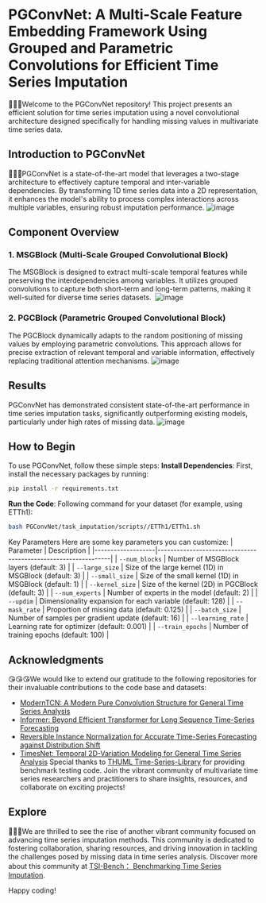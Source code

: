 # PGConvNet: A Multi-Scale Feature Embedding Framework Using Grouped and Parametric Convolutions for Efficient Time Series Imputation

🤗🤗🤗Welcome to the PGConvNet repository! This project presents an efficient solution for time series imputation using a novel convolutional architecture designed specifically for handling missing values in multivariate time series data.

## Introduction to PGConvNet

🔎🔎🔎PGConvNet is a state-of-the-art model that leverages a two-stage architecture to effectively capture temporal and inter-variable dependencies. By transforming 1D time series data into a 2D representation, it enhances the model's ability to process complex interactions across multiple variables, ensuring robust imputation performance.
![image](https://github.com/user-attachments/assets/4d7b458e-3581-4d5c-8975-00e172f18cb6)


## Component Overview

### 1. MSGBlock (Multi-Scale Grouped Convolutional Block)
The MSGBlock is designed to extract multi-scale temporal features while preserving the interdependencies among variables. It utilizes grouped convolutions to capture both short-term and long-term patterns, making it well-suited for diverse time series datasets.  
![image](https://github.com/user-attachments/assets/e12a3bdf-189d-45fb-83d4-1d1f2c9943bc)


### 2. PGCBlock (Parametric Grouped Convolutional Block)
The PGCBlock dynamically adapts to the random positioning of missing values by employing parametric convolutions. This approach allows for precise extraction of relevant temporal and variable information, effectively replacing traditional attention mechanisms.
![image](https://github.com/user-attachments/assets/df671f60-33ef-473e-b1a6-ccce312878bc)


## Results
PGConvNet has demonstrated consistent state-of-the-art performance in time series imputation tasks, significantly outperforming existing models, particularly under high rates of missing data.
![image](https://github.com/user-attachments/assets/8d81e0a3-1a3a-4893-8e1b-6219c793295f)


## How to Begin
To use PGConvNet, follow these simple steps:
   **Install Dependencies**: First, install the necessary packages by running:
   ```bash
   pip install -r requirements.txt
   ```
   **Run the Code**: Following command for your dataset (for example, using ETTh1):
   ```bash
   bash PGConvNet/task_imputation/scripts//ETTh1/ETTh1.sh  
   ```
Key Parameters
Here are some key parameters you can customize:
| Parameter         | Description                                                   |
|-------------------|---------------------------------------------------------------|
| `--num_blocks`    | Number of MSGBlock layers (default: 3)                       |
| `--large_size`    | Size of the large kernel (1D) in MSGBlock (default: 3)      |
| `--small_size`    | Size of the small kernel (1D) in MSGBlock (default: 1)      |
| `--kernel_size`   | Size of the kernel (2D) in PGCBlock (default: 3)            |
| `--num_experts`   | Number of experts in the model (default: 2)                  |
| `--updim`         | Dimensionality expansion for each variable (default: 128)    |
| `--mask_rate`     | Proportion of missing data (default: 0.125)                  |
| `--batch_size`    | Number of samples per gradient update (default: 16)          |
| `--learning_rate` | Learning rate for optimizer (default: 0.001)                  |
| `--train_epochs`  | Number of training epochs (default: 100)                      |


## Acknowledgments
😘😘😘We would like to extend our gratitude to the following repositories for their invaluable contributions to the code base and datasets:
- [ModernTCN: A Modern Pure Convolution Structure for General Time Series Analysis](https://github.com/luodhhh/ModernTCN)
- [Informer: Beyond Efficient Transformer for Long Sequence Time-Series Forecasting](https://github.com/haoyu0221/Informer)
- [Reversible Instance Normalization for Accurate Time-Series Forecasting against Distribution Shift](https://github.com/ts-kim/RevIN)
- [TimesNet: Temporal 2D-Variation Modeling for General Time Series Analysis](https://github.com/thuml/Time-Series-Library/)
Special thanks to [THUML Time-Series-Library](https://github.com/thuml/Time-Series-Library) for providing benchmark testing code.
Join the vibrant community of multivariate time series researchers and practitioners to share insights, resources, and collaborate on exciting projects!

## Explore 
👏👏👏We are thrilled to see the rise of another vibrant community focused on advancing time series imputation methods.  This community is dedicated to fostering collaboration, sharing resources, and driving innovation in tackling the challenges posed by missing data in time series analysis.  Discover more about this community at [TSI-Bench： Benchmarking Time Series Imputation](https://github.com/WenjieDu/Awesome_Imputation).

Happy coding!
